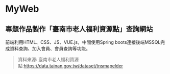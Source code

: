 # MyWeb
## 專題作品製作「臺南市老人福利資源點」查詢網站
前端利用HTML、CSS、JS、VUE.js，中間使用Spring boots連接後端MSSQL完成資料查詢、加入會員、會員查詢等功能。
> 資料來源: 臺南市老人福利資源點:https://data.tainan.gov.tw/dataset/tnsmapelder
